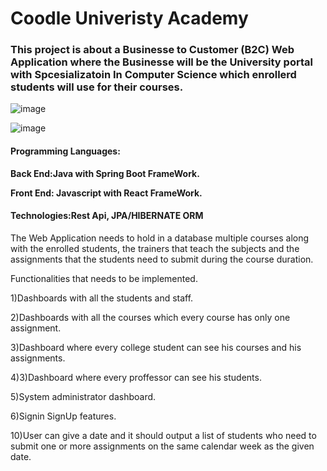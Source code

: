 # Coodle Univeristy Academy 

### This project is about a Businesse to Customer (B2C) Web Application where the Businesse will be the University portal with Spcesializatoin In Computer Science which enrollerd students will use for their courses.

![image](https://user-images.githubusercontent.com/39504405/152475535-7db2d43a-be20-4895-b764-6b397ea958b2.png)

![image](https://user-images.githubusercontent.com/39504405/152475567-c502b951-cb71-4580-a696-fcb06739eb3f.png)


#### Programming Languages: 

  **Back End:Java with Spring Boot FrameWork.**<br>
  
  **Front End: Javascript with React FrameWork.**<br>
  
#### Technologies:Rest Api, JPA/HIBERNATE ORM


The Web Application needs to hold in a database multiple courses along with the enrolled students, the trainers that teach the subjects and the assignments that the students need to submit during the course duration.

Functionalities that needs to be implemented.

1)Dashboards with all the students and staff.

2)Dashboards with all the courses which every course has only one assignment.

3)Dashboard where every college student can see his courses and his assignments.

4)3)Dashboard where every proffessor can see his students.

5)System administrator dashboard.

6)Signin SignUp features.

10)User can give a date and it should output a list of students who need to submit one or more assignments on the same calendar week as the given date.


